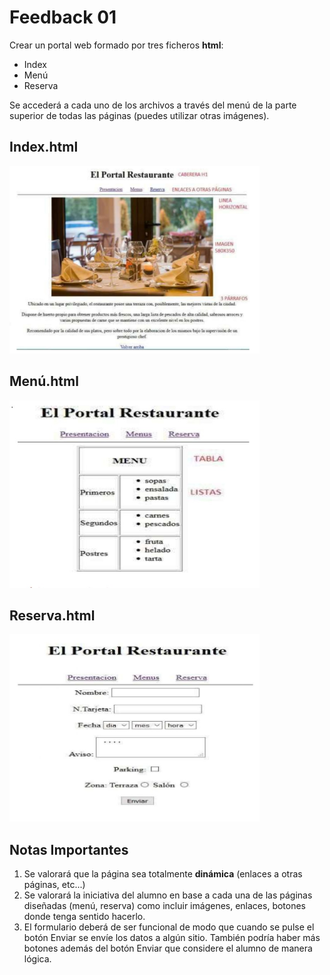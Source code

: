 # Feedback 01

Crear un portal web formado por tres ficheros **html**:

- Index
- Menú
- Reserva

Se accederá a cada uno de los archivos a través del menú de la parte superior de todas las páginas (puedes utilizar otras imágenes).

## **Index.html**

<img src="imagenes/01.jpg" width="400" height="300">

## **Menú.html**

<img src="imagenes/02.jpg" width="400" height="300">

## **Reserva.html**

<img src="imagenes/03.jpg" width="400" height="300">

## Notas Importantes

1) Se valorará que la página sea totalmente **dinámica** (enlaces a otras páginas, etc...)
2) Se valorará la iniciativa del alumno en base a cada una de las páginas diseñadas (menú, reserva) como incluir imágenes, enlaces, botones donde tenga sentido hacerlo.
3) El formulario deberá de ser funcional de modo que cuando se pulse el botón Enviar se envíe los datos a algún sitio. También podría haber más botones además del botón Enviar que considere el alumno de manera lógica.